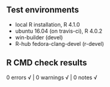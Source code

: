 ## Test environments
* local R installation, R 4.1.0
* ubuntu 16.04 (on travis-ci), R 4.0.2
* win-builder (devel)
* R-hub fedora-clang-devel (r-devel)

## R CMD check results

0 errors √ | 0 warnings √ | 0 notes √
